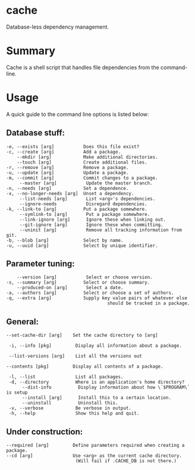 # cache

Database-less dependency management.

# Summary

Cache is a shell script that handles file dependencies from the command-line.


# Usage

A quick guide to the command line options is listed below: 
## Database stuff:
	-e, --exists [arg]           Does this file exist? 
	-c, --create [arg]           Add a package. 
	    --mkdir [arg]            Make additional directories. 
	    --touch [arg]            Create additional files.
	-r, --remove [arg]           Remove a package. 
	-u, --update [arg]           Update a package. 
	-m, --commit [arg]           Commit changes to a package.
		 --master [arg]           Update the master branch. 
	-n, --needs [arg]            Set a dependence. 
	-x, --no-longer-needs [arg]  Unset a dependency. 
		 --list-needs [arg]       List <arg>'s dependencies.
		 --ignore-needs           Disregard dependencies. 
	-k, --link-to [arg]          Put a package somewhere.
		 --symlink-to [arg]       Put a package somewhere.
		 --link-ignore [arg]      Ignore these when linking out.
		 --git-ignore [arg]       Ignore these when committing.
		 --uninit [arg]           Remove all tracking information from git.
	-b, --blob [arg]             Select by name. 
	-u, --uuid [arg]             Select by unique identifier. 

## Parameter tuning:
		--version [arg]           Select or choose version. 
	-s, --summary [arg]          Select or choose summary. 
		--produced-on [arg]       Select a date.
	-a, --authors [arg]          Select or choose a set of authors. 
	-q, --extra [arg]            Supply key value pairs of whatever else 
										  should be tracked in a package. 

## General:
    --set-cache-dir [arg]    Set the cache directory to [arg]

	 -i, --info [pkg]         Display all information about a package.

	 --list-versions [arg]    List all the versions out

    --contents [pkg]         Display all contents of a package.

	 -l, --list               List all packages.
	 -d, --directory          Where is an application's home directory? 
		  --dist-info          Display information about how \`$PROGRAM\` is setup
		  --install [arg]      Install this to a certain location. 
		  --uninstall          Uninstall this. 
	 -v, --verbose            Be verbose in output.
	 -h, --help               Show this help and quit.

## Under construction:
    --required [arg]         Define parameters required when creating a package.
    --cd [arg]               Use <arg> as the current cache directory.
	                          (Will fail if .CACHE_DB is not there.)
